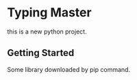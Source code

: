 # Typing Master

this is a new python project.

## Getting Started

Some library downloaded by pip command.